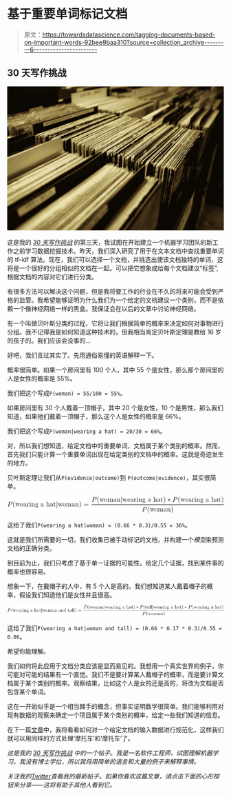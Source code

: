 # 基于重要单词标记文档

> 原文：<https://towardsdatascience.com/tagging-documents-based-on-important-words-92bee9baa310?source=collection_archive---------6----------------------->

## 30 天写作挑战

![](img/c5b4a416819b1dab7998789bc4966c27.png)

这是我的 [*30 天写作挑战*](https://medium.com/@heldtogether/adventures-in-machine-learning-7eae4d9f951e) 的第三天，我试图在开始建立一个机器学习团队的新工作之前学习数据挖掘技术。昨天，我们深入研究了用于在文本文档中查找重要单词的 tf-idf 算法。现在，我们可以选择一个文档，并挑选出使该文档独特的单词，这将是一个很好的分组相似的文档在一起。可以把它想象成给每个文档建议“标签”,根据文档的内容对它们进行分类。

有很多方法可以解决这个问题，但是我将要工作的行业在不久的将来可能会受到严格的监管。我希望能够证明为什么我们为一个给定的文档建议一个类别，而不是依赖一个像神经网络一样的黑盒。我保证会在以后的文章中讨论神经网络。

有一个叫做贝叶斯分类的过程，它将让我们根据简单的概率来决定如何对事物进行分组。我不记得我是如何知道这种技术的，但我相当肯定贝叶斯定理是教给 16 岁的孩子的。我们应该会没事的…

好吧，我们言过其实了。先用通俗易懂的英语解释一下。

概率很简单。如果一个房间里有 100 个人，其中 55 个是女性，那么那个房间里的人是女性的概率是 55%。

我们把这个写成`P(woman) = 55/100 = 55%`。

如果房间里有 30 个人戴着一顶帽子，其中 20 个是女性，10 个是男性，那么我们知道，如果他们戴着一顶帽子，那么这个人是女性的概率是 66%。

我们把这个写成`P(woman|wearing a hat) = 20/30 = 66%`。

对，所以我们想知道，给定文档中的重要单词，文档属于某个类别的概率。然而，首先我们只能计算一个重要单词出现在给定类别的文档中的概率。这就是奇迹发生的地方。

贝叶斯定理让我们从`P(evidence|outcome)`到
`P(outcome|evidence)`，其实很简单。

![](img/83f8048cc394b1f092f6cf9d4208a127.png)

这给了我们`P(wearing a hat|woman) = (0.66 * 0.3)/0.55 = 36%`。

这就是我们所需要的一切，我们收集已被手动标记的文档，并构建一个*模型*来预测文档的正确分类。

到目前为止，我们只考虑了基于单一证据的可能性。给定几个证据，找到某件事的概率也很容易。

想象一下，在戴帽子的人中，有 5 个人是高的。我们想知道某人戴着帽子的概率，假设我们知道他们是女性并且很高。

![](img/ffbf0c75908c1bfba8825ab2ca2d8273.png)

这给了我们`P(wearing a hat|woman and tall) = (0.66 * 0.17 * 0.3)/0.55 = 0.06`。

希望你能理解。

我们如何将此应用于文档分类应该是显而易见的。我想用一个真实世界的例子，你可能对可能的结果有一个直觉。我们不是要计算某人戴帽子的概率，而是要计算文档属于某个类别的概率。观察结果，比如这个人是女的还是高的，将改为文档是否包含某个单词。

这在一开始似乎是一个相当棘手的概念，但事实证明数学很简单。我们能够利用对现有数据的观察来确定一个项目属于某个类别的概率，给定一些我们知道的信息。

在下一篇[文章](https://medium.com/@heldtogether/the-danger-of-looking-at-problems-through-a-single-lens-98d494796d73)中，我将看看如何对一个给定文档的输入数据进行规范化，这样我们就可以用同样的方式处理‘摩托车’和‘摩托车’了。

*这是我的* [*30 天写作挑战*](https://medium.com/@heldtogether/adventures-in-machine-learning-7eae4d9f951e) *中的一个帖子。我是一名软件工程师，试图理解机器学习。我没有博士学位，所以我将用简单的语言和大量的例子来解释事情。*

*关注我的*[*Twitter*](https://twitter.com/heldtogether)*查看我的最新帖子。如果你喜欢这篇文章，请点击下面的心形按钮来分享——这将有助于其他人看到它。*